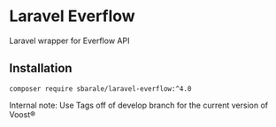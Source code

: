 # Laravel Everflow
Laravel wrapper for Everflow API

## Installation

```shell
composer require sbarale/laravel-everflow:^4.0
```
Internal note: Use Tags off of develop branch for the current version of Voost®
